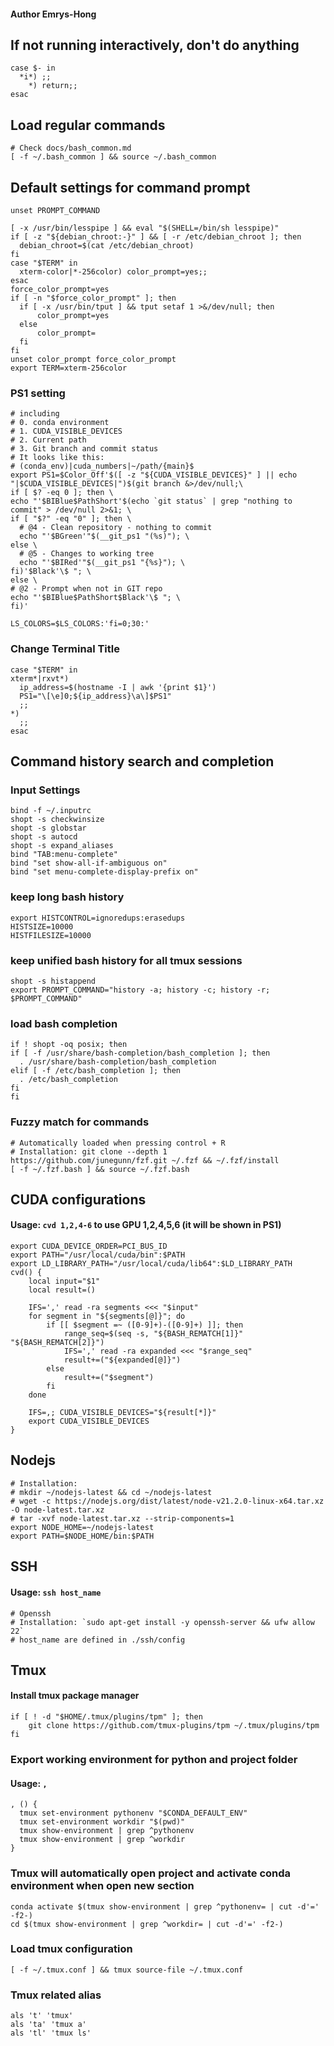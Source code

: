 #### Author Emrys-Hong
## If not running interactively, don't do anything
    case $- in
      *i*) ;;
        *) return;;
    esac






## Load regular commands
    # Check docs/bash_common.md
    [ -f ~/.bash_common ] && source ~/.bash_common






## Default settings for command prompt
    unset PROMPT_COMMAND

    [ -x /usr/bin/lesspipe ] && eval "$(SHELL=/bin/sh lesspipe)"
    if [ -z "${debian_chroot:-}" ] && [ -r /etc/debian_chroot ]; then
      debian_chroot=$(cat /etc/debian_chroot)
    fi
    case "$TERM" in
      xterm-color|*-256color) color_prompt=yes;;
    esac
    force_color_prompt=yes
    if [ -n "$force_color_prompt" ]; then
      if [ -x /usr/bin/tput ] && tput setaf 1 >&/dev/null; then
          color_prompt=yes
      else
          color_prompt=
      fi
    fi
    unset color_prompt force_color_prompt
    export TERM=xterm-256color

### PS1 setting 
    # including
    # 0. conda environment
    # 1. CUDA_VISIBLE_DEVICES
    # 2. Current path
    # 3. Git branch and commit status
    # It looks like this:
    # (conda_env)|cuda_numbers|~/path/{main}$
    export PS1=$Color_Off'$([ -z "${CUDA_VISIBLE_DEVICES}" ] || echo "|$CUDA_VISIBLE_DEVICES|")$(git branch &>/dev/null;\
    if [ $? -eq 0 ]; then \
    echo "'$BIBlue$PathShort'$(echo `git status` | grep "nothing to commit" > /dev/null 2>&1; \
    if [ "$?" -eq "0" ]; then \
      # @4 - Clean repository - nothing to commit
      echo "'$BGreen'"$(__git_ps1 "(%s)"); \
    else \
      # @5 - Changes to working tree
      echo "'$BIRed'"$(__git_ps1 "{%s}"); \
    fi)'$Black'\$ "; \
    else \
    # @2 - Prompt when not in GIT repo
    echo "'$BIBlue$PathShort$Black'\$ "; \
    fi)'

    LS_COLORS=$LS_COLORS:'fi=0;30:'

### Change Terminal Title
    case "$TERM" in
    xterm*|rxvt*)
      ip_address=$(hostname -I | awk '{print $1}')
      PS1="\[\e]0;${ip_address}\a\]$PS1"
      ;;
    *)
      ;;
    esac







## Command history search and completion

### Input Settings
    bind -f ~/.inputrc
    shopt -s checkwinsize
    shopt -s globstar
    shopt -s autocd
    shopt -s expand_aliases
    bind "TAB:menu-complete"
    bind "set show-all-if-ambiguous on"
    bind "set menu-complete-display-prefix on"

### keep long bash history
    export HISTCONTROL=ignoredups:erasedups
    HISTSIZE=10000
    HISTFILESIZE=10000

### keep unified bash history for all tmux sessions
    shopt -s histappend
    export PROMPT_COMMAND="history -a; history -c; history -r; $PROMPT_COMMAND"

### load bash completion
    if ! shopt -oq posix; then
    if [ -f /usr/share/bash-completion/bash_completion ]; then
      . /usr/share/bash-completion/bash_completion
    elif [ -f /etc/bash_completion ]; then
      . /etc/bash_completion
    fi
    fi

### Fuzzy match for commands
    # Automatically loaded when pressing control + R
    # Installation: git clone --depth 1 https://github.com/junegunn/fzf.git ~/.fzf && ~/.fzf/install
    [ -f ~/.fzf.bash ] && source ~/.fzf.bash






## CUDA configurations
#### Usage: `cvd 1,2,4-6` to use GPU 1,2,4,5,6 (it will be shown in PS1)
    export CUDA_DEVICE_ORDER=PCI_BUS_ID
    export PATH="/usr/local/cuda/bin":$PATH
    export LD_LIBRARY_PATH="/usr/local/cuda/lib64":$LD_LIBRARY_PATH
    cvd() {
        local input="$1"
        local result=()

        IFS=',' read -ra segments <<< "$input"
        for segment in "${segments[@]}"; do
            if [[ $segment =~ ([0-9]+)-([0-9]+) ]]; then
                range_seq=$(seq -s, "${BASH_REMATCH[1]}" "${BASH_REMATCH[2]}")
                IFS=',' read -ra expanded <<< "$range_seq"
                result+=("${expanded[@]}")
            else
                result+=("$segment")
            fi
        done

        IFS=,; CUDA_VISIBLE_DEVICES="${result[*]}"
        export CUDA_VISIBLE_DEVICES
    }






## Nodejs
    # Installation:
    # mkdir ~/nodejs-latest && cd ~/nodejs-latest
    # wget -c https://nodejs.org/dist/latest/node-v21.2.0-linux-x64.tar.xz -O node-latest.tar.xz
    # tar -xvf node-latest.tar.xz --strip-components=1 
    export NODE_HOME=~/nodejs-latest
    export PATH=$NODE_HOME/bin:$PATH






## SSH
#### Usage: `ssh host_name`
    # Openssh
    # Installation: `sudo apt-get install -y openssh-server && ufw allow 22`
    # host_name are defined in ./ssh/config





## Tmux
#### Install tmux package manager
    if [ ! -d "$HOME/.tmux/plugins/tpm" ]; then
        git clone https://github.com/tmux-plugins/tpm ~/.tmux/plugins/tpm
    fi

### Export working environment for python and project folder
#### Usage: `,`

    , () {
      tmux set-environment pythonenv "$CONDA_DEFAULT_ENV"
      tmux set-environment workdir "$(pwd)"
      tmux show-environment | grep ^pythonenv
      tmux show-environment | grep ^workdir
    }

### Tmux will automatically open project and activate conda environment when open new section
    conda activate $(tmux show-environment | grep ^pythonenv= | cut -d'=' -f2-)
    cd $(tmux show-environment | grep ^workdir= | cut -d'=' -f2-)

### Load tmux configuration
    [ -f ~/.tmux.conf ] && tmux source-file ~/.tmux.conf

### Tmux related alias
    als 't' 'tmux'
    als 'ta' 'tmux a'
    als 'tl' 'tmux ls'

